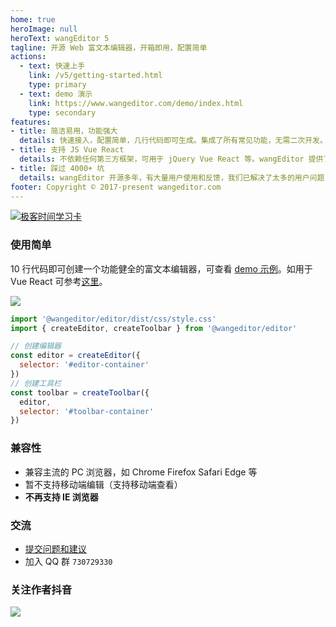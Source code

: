 ```yaml
---
home: true
heroImage: null
heroText: wangEditor 5
tagline: 开源 Web 富文本编辑器，开箱即用，配置简单
actions:
  - text: 快速上手
    link: /v5/getting-started.html
    type: primary
  - text: demo 演示
    link: https://www.wangeditor.com/demo/index.html
    type: secondary
features:
- title: 简洁易用，功能强大
  details: 快速接入，配置简单，几行代码即可生成。集成了所有常见功能，无需二次开发。在 Vue React 也可以快速接入。
- title: 支持 JS Vue React
  details: 不依赖任何第三方框架，可用于 jQuery Vue React 等。wangEditor 提供了官方的 Vue React 组件。
- title: 踩过 4000+ 坑
  details: wangEditor 开源多年，有大量用户使用和反馈，我们已解决了太多的用户问题（详见 github issues）。
footer: Copyright © 2017-present wangeditor.com
---
```


[![极客时间学习卡](/image/ad/geek-ad.png "极客时间学习卡")](https://time.geekbang.org/activity/promo?page_name=page_418)

### 使用简单

10 行代码即可创建一个功能健全的富文本编辑器，可查看 [demo 示例](https://www.wangeditor.com/demo/index.html)。如用于 Vue React 可参考[这里](/v5/for-frame.html)。

![](/image/editor.png)

```js
import '@wangeditor/editor/dist/css/style.css'
import { createEditor, createToolbar } from '@wangeditor/editor'

// 创建编辑器
const editor = createEditor({
  selector: '#editor-container'
})
// 创建工具栏
const toolbar = createToolbar({
  editor,
  selector: '#toolbar-container'
})
```

### 兼容性

- 兼容主流的 PC 浏览器，如 Chrome Firefox Safari Edge 等
- 暂不支持移动端编辑（支持移动端查看）
- **不再支持 IE 浏览器**

### 交流

- [提交问题和建议](https://github.com/wangeditor-team/wangEditor/issues)
- 加入 QQ 群 `730729330`

### 关注作者抖音

![](/image/douyin.jpeg)
